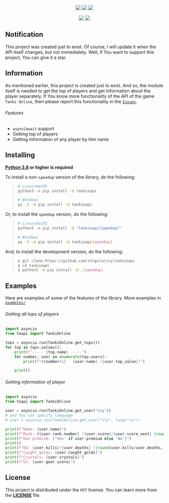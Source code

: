 <p align=center>
    <img src="https://img.shields.io/badge/-stngularity's%20work-%2346df11">
    <img src="https://img.shields.io/pypi/v/tankioapi?color=%2346df11&label=Version">
    <img src="https://img.shields.io/pypi/dd/tankioapi?color=%2346df11&label=Downloads">
</p>
<p align=center>
    <img src="https://img.shields.io/github/issues/stngularity/tankioapi?color=%2346df11&label=Issues">
    <img src="https://img.shields.io/github/license/stngularity/tankioapi?color=%2346df11&label=License">
</p>

## Notification
This project was created just to exist. Of course, I will update it when the API itself changes, but not immediately. Well, if You want to support this project, You can give it a star.

## Information
As mentioned earlier, this project is created just to exist. And so, the module itself is needed to get the top of players and get information about the player separately. If You know more functionality of the API of the game `Tanki Online`, then please report this functionality in the [`Issues`](https://github.com/stngularity/tankioapi/issues).

###### Features
- `async`/`await` support
- Getting top of players
- Getting information of any player by him name

## Installing
**[Python 3.8](https://www.python.org/downloads/) or higher is required**

To install a non-`speedup` version of the library, do the following:
> ```sh
> # Linux/macOS
> python3 -m pip install -U tankioapi
>
> # Windows
> py -3 -m pip install -U tankioapi
> ```

Or, to install the `speedup` version, do the following:
> ```sh
> # Linux/macOS
> python3 -m pip install -U "tankioapi[speedup]"
>
> # Windows
> py -3 -m pip install -U tankioapi[speedup]
> ```

And, to install the development version, do the following:
> ```sh
> $ git clone https://github.com/stngularity/tankioapi
> $ cd tankioapi
> $ python3 -m pip install -U .[speedup]
> ```

## Examples
Here are examples of some of the features of the library. More examples in [`examples/`](/examples)

###### Getting all tops of players
```py
import asyncio
from toapi import TankiOnline

tops = asyncio.run(TankiOnline.get_tops())
for top in tops.values():
    print(f"----- {top.name} -----")
    for number, user in enumerate(top.users):
        print(f"#{number+1}   {user.name} ({user.top_value})")

    print()
```

###### Getting information of player
```py
import asyncio
from toapi import TankiOnline

user = asyncio.run(TankiOnline.get_user("sty"))
# and You can specify language
# user = asyncio.run(TankiOnline.get_user("sty", lang="ru"))

print(f"Name: {user.name}")
print(f"Rank: #{user.rank.number} ({user.score}/{user.score_next} {round(user.score/user.score_next*100)}%)")
print(f"Has premium: {'Yes' if user.premium else 'No'}")
print()
print(f"KD: {user.kills}/{user.deaths} ({round(user.kills/user.deaths, 2)})")
print(f"Caught golds: {user.caught_golds}")
print(f"Crystals: {user.crystals}")
print(f"GS: {user.gear_score}")
```

## License
This project is distributed under the `MIT` license. You can learn more from the [**LICENSE**](/LICENSE) file.